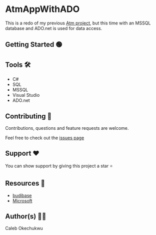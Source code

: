 # AtmAppWithADO

This is a redo of my previous [Atm project](https://github.com/Kaybangz/Atm_program), but this time with an MSSQL database and ADO.net is used for data access.

## Getting Started :green_circle:


## Tools :hammer_and_wrench:

* C#
* SQL
* MSSQL
* Visual Studio
* ADO.net

## Contributing :handshake:

Contributions, questions and feature requests are welcome.

Feel free to check out the [issues page](https://github.com/Kaybangz/AtmAppWithADO/issues)

## Support :heart:

You can show support by giving this project a star :star:

## Resources :bookmark_tabs:
 
* [budibase](https://budibase.com/blog/data/how-to-create-a-data-model/)
* [Microsoft](https://learn.microsoft.com/en-us/sql/relational-databases/security/authentication-access/create-a-database-schema?view=sql-server-ver16)

## Author(s) :man_student:

Caleb Okechukwu
